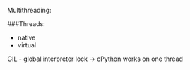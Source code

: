Multithreading:

###Threads:
- native
- virtual

GIL - global interpreter lock -> cPython works on one thread


